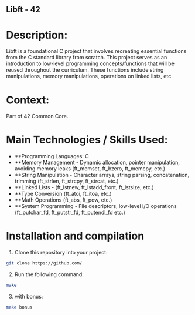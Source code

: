 ## Libft - 42

# Description:
Libft is a foundational C project that involves recreating essential functions from the C standard library from scratch. This project serves as an introduction to low-level programming concepts/functions that will be reused throughout the curriculum. These functions include string manipulations, memory manipulations, operations on linked lists, etc.

# Context:
Part of 42 Common Core.

# Main Technologies / Skills Used:

- **Programming Languages: C
- **Memory Management - Dynamic allocation, pointer manipulation, avoiding memory leaks (ft_memset, ft_bzero, ft_memcpy, etc.)
- **String Manipulation - Character arrays, string parsing, concatenation, trimming  (ft_strlen, ft_strcpy, ft_strcat, etc.)
- **Linked Lists - (ft_lstnew, ft_lstadd_front, ft_lstsize, etc.)
- **Type Conversion (ft_atoi, ft_itoa, etc.)
- **Math Operations (ft_abs, ft_pow, etc.)
- **System Programming - File descriptors, low-level I/O operations (ft_putchar_fd, ft_putstr_fd, ft_putendl_fd etc.)

# Installation and compilation
1. Clone this repository into your project:
```bash
git clone https://github.com/
```
2. Run the following command:
```bash
make
```
3. with bonus:
```bash
make bonus
```
